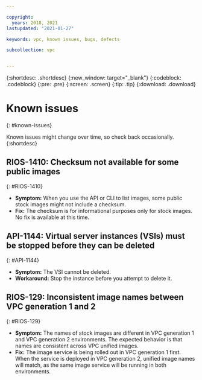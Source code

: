 ```yaml
---

copyright:
  years: 2018, 2021
lastupdated: "2021-01-27"

keywords: vpc, known issues, bugs, defects

subcollection: vpc


---
```


{:shortdesc: .shortdesc}
{:new_window: target="_blank"}
{:codeblock: .codeblock}
{:pre: .pre}
{:screen: .screen}
{:tip: .tip}
{:download: .download}

# Known issues
{: #known-issues}

Known issues might change over time, so check back occasionally.
{:shortdesc}

## RIOS-1410: Checksum not available for some public images
{: #RIOS-1410}

- **Symptom:** When you use the API or CLI to list images, some public stock images might not include a checksum. 
- **Fix:** The checksum is for informational purposes only for stock images. No fix is available at this time.

## API-1144: Virtual server instances (VSIs) must be stopped before they can be deleted
{: #API-1144}
- **Symptom:** The VSI cannot be deleted.
- **Workaround:** Stop the instance before you attempt to delete it.

## RIOS-129: Inconsistent image names between VPC generation 1 and 2
{: #RIOS-129}
- **Symptom:** The names of stock images are different in VPC generation 1 and VPC generation 2 environments. The expected behavior is that names are consistent across VPC unified images.
- **Fix:** The image service is being rolled out in VPC generation 1 first. When the service is deployed in VPC generation 2, unified image names will match, as the same image service will be running in both environments.
